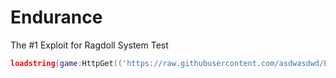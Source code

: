 # Endurance
The #1 Exploit for Ragdoll System Test

```lua
loadstring(game:HttpGet(('https://raw.githubusercontent.com/asdwasdwd/Endurance/main/Endurance')))()
```

